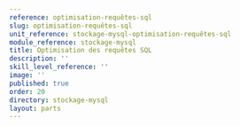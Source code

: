 ```yaml
---
reference: optimisation-requêtes-sql
slug: optimisation-requêtes-sql
unit_reference: stockage-mysql-optimisation-requêtes-sql
module_reference: stockage-mysql
title: Optimisation des requêtes SQL
description: ''
skill_level_reference: ''
image: ''
published: true
order: 20
directory: stockage-mysql
layout: parts
---
```

